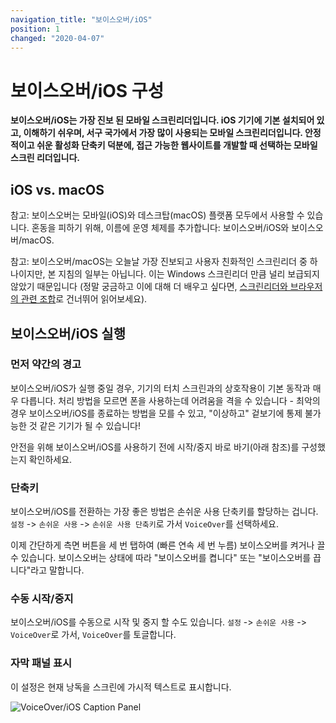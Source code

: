 ```yaml
---
navigation_title: "보이스오버/iOS"
position: 1
changed: "2020-04-07"
---
```


# 보이스오버/iOS 구성

**보이스오버/iOS는 가장 진보 된 모바일 스크린리더입니다. iOS 기기에 기본 설치되어 있고, 이해하기 쉬우며, 서구 국가에서 가장 많이 사용되는 모바일 스크린리더입니다. 안정적이고 쉬운 활성화 단축키 덕분에, 접근 가능한 웹사이트를 개발할 때 선택하는 모바일 스크린 리더입니다.**

## iOS vs. macOS

참고: 보이스오버는 모바일(iOS)와 데스크탑(macOS) 플랫폼 모두에서 사용할 수 있습니다. 혼동을 피하기 위해, 이름에 운영 체제를 추가합니다: 보이스오버/iOS와 보이스오버/macOS.

참고: 보이스오버/macOS는 오늘날 가장 진보되고 사용자 친화적인 스크린리더 중 하나이지만, 본 지침의 일부는 아닙니다. 이는 Windows 스크린리더 만큼 널리 보급되지 않았기 때문입니다 (정말 궁금하고 이에 대해 더 배우고 싶다면, [스크린리더와 브라우저의 관련 조합](/knowledge/screen-readers/relevant-combinations/)로 건너뛰어 읽어보세요).

## 보이스오버/iOS 실행

### 먼저 약간의 경고

보이스오버/iOS가 실행 중일 경우, 기기의 터치 스크린과의 상호작용이 기본 동작과 매우 다릅니다. 처리 방법을 모르면 폰을 사용하는데 어려움을 격을 수 있습니다 - 최악의 경우 보이스오버/iOS를 종료하는 방법을 모를 수 있고, "이상하고" 겉보기에 통제 불가능한 것 같은 기기가 될 수 있습니다!

안전을 위해 보이스오버/iOS를 사용하기 전에 시작/중지 바로 바기(아래 참조)를 구성했는지 확인하세요.

### 단축키

보이스오버/iOS를 전환하는 가장 좋은 방법은 손쉬운 사용 단축키를 할당하는 겁니다. `설정` -> `손쉬운 사용` -> `손쉬운 사용 단축키`로 가서 `VoiceOver`를 선택하세요.

이제 간단하게 측면 버튼을 세 번 탭하여 (빠른 연속 세 번 누름) 보이스오버를 켜거나 끌 수 있습니다. 보이스오버는 상태에 따라 "보이스오버를 켭니다" 또는 "보이스오버를 끕니다"라고 말합니다.

### 수동 시작/중지

보이스오버/iOS를 수동으로 시작 및 중지 할 수도 있습니다. `설정` -> `손쉬운 사용` -> `VoiceOver`로 가서, `VoiceOver`를 토글합니다.

### 자막 패널 표시

이 설정은 현재 낭독을 스크린에 가시적 텍스트로 표시합니다.

![VoiceOver/iOS Caption Panel](_media/voiceover-ios-caption-panel.png)
